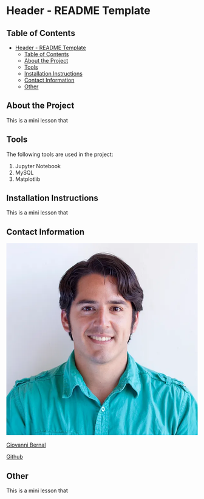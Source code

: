 # Header - README Template

## Table of Contents
- [Header - README Template](#header---readme-template)
  - [Table of Contents](#table-of-contents)
  - [About the Project](#about-the-project)
  - [Tools](#tools)
  - [Installation Instructions](#installation-instructions)
  - [Contact Information](#contact-information)
  - [Other](#other)

<a class="anchor" id="about_the_project"></a>
## About the Project
This is a mini lesson that 

<a class="anchor" id="tools"></a>
## Tools
The following tools are used in the project:
1. Jupyter Notebook
2. MySQL
3. Matplotlib


<a class="anchor" id="installation_instructions"></a>
## Installation Instructions
This is a mini lesson that 

<a class="anchor" id="contact"></a>
## Contact Information

![Giova](https://github.com/willybernal/willybernal.github.io/blob/12b7347eaad33fdda074d946030ab0af78af0a29/giova1.png "Willy Giovanni")

[Giovanni Bernal](https://www.linkedin.com/in/willy-bernal-36220858/)

[Github](https://willybernal.github.io/)



<a class="anchor" id="other"></a>
## Other
This is a mini lesson that 



